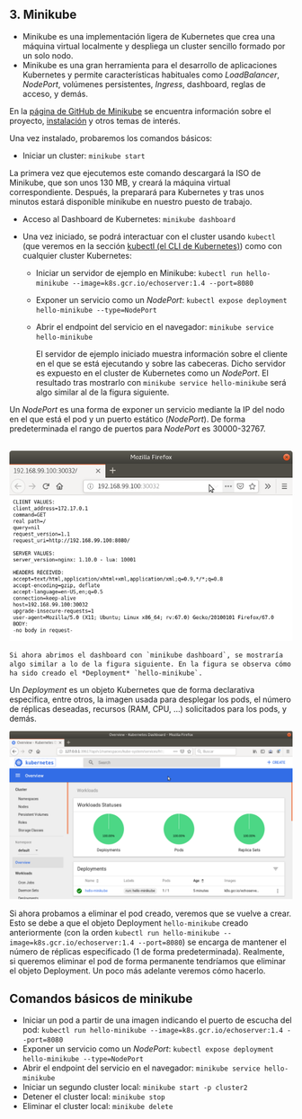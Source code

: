 ## 3. Minikube

- Minikube es una implementación ligera de Kubernetes que crea una máquina virtual localmente y despliega un cluster sencillo formado por un solo nodo.
- Minikube es una gran herramienta para el desarrollo de aplicaciones Kubernetes y permite características habituales como *LoadBalancer*, *NodePort*, volúmenes persistentes, *Ingress*, dashboard, reglas de acceso, y demás.

En la [página de GitHub de Minikube](https://github.com/kubernetes/minikube) se encuentra información sobre el proyecto, [instalación](https://kubernetes.io/docs/tasks/tools/install-minikube/) y otros temas de interés.

Una vez instalado, probaremos los comandos básicos:

- Iniciar un cluster: `minikube start`

La primera vez que ejecutemos este comando descargará la ISO de Minikube, que son unos 130 MB, y creará la máquina virtual correspondiente. Después, la preparará para Kubernetes y tras unos minutos estará disponible minikube en nuestro puesto de trabajo.

- Acceso al Dashboard de Kubernetes: `minikube dashboard`

- Una vez iniciado, se podrá interactuar con el cluster usando `kubectl` (que veremos en la sección [kubectl (el CLI de Kubernetes)](https://ualmtorres.github.io/SeminarioKubernetes/#truekubectl-el-cli-de-kubernetes)) como con cualquier cluster Kubernetes:

  - Iniciar un servidor de ejemplo en Minikube: `kubectl run hello-minikube --image=k8s.gcr.io/echoserver:1.4 --port=8080`

  - Exponer un servicio como un *NodePort*: `kubectl expose deployment hello-minikube --type=NodePort`

  - Abrir el endpoint del servicio en el navegador: `minikube service hello-minikube`

    El servidor de ejemplo iniciado muestra información sobre el cliente en el que se está ejecutando y sobre las cabeceras. Dicho servidor es expuesto en el cluster de Kubernetes como un *NodePort*. El resultado tras mostrarlo con `minikube service hello-minikube` será algo similar al de la figura siguiente.

Un *NodePort* es una forma de exponer un servicio mediante la IP del nodo en el que está el pod y un puerto estático (*NodePort*). De forma predeterminada el rango de puertos para *NodePort* es 30000-32767. 

​    ![sample-kubernetes-service](./imagenes/sample-kubernetes.png)



    Si ahora abrimos el dashboard con `minikube dashboard`, se mostraría algo similar a lo de la figura siguiente. En la figura se observa cómo ha sido creado el *Deployment* `hello-minikube`.

  Un *Deployment* es un objeto Kubernetes que de forma declarativa especifica, entre otros, la imagen usada para desplegar los pods, el número de réplicas deseadas, recursos (RAM, CPU, …) solicitados para los pods, y demás. 

  ![KubernetesDashboard.png](./imagenes/kubernetes-dashboard.png)

Si ahora probamos a eliminar el pod creado, veremos que se vuelve a crear. Esto se debe a que el objeto Deployment `hello-minikube` creado anteriormente (con la orden `kubectl run hello-minikube --image=k8s.gcr.io/echoserver:1.4 --port=8080`) se encarga de mantener el número de réplicas especificado (1 de forma predeterminada). Realmente, si queremos eliminar el pod de forma permanente tendríamos que eliminar el objeto Deployment. Un poco más adelante veremos cómo hacerlo.

## Comandos básicos de minikube

- Iniciar un pod a partir de una imagen indicando el puerto de escucha del pod: `kubectl run hello-minikube --image=k8s.gcr.io/echoserver:1.4 --port=8080`
- Exponer un servicio como un *NodePort*: `kubectl expose deployment hello-minikube --type=NodePort`
- Abrir el endpoint del servicio en el navegador: `minikube service hello-minikube`
- Iniciar un segundo cluster local: `minikube start -p cluster2`
- Detener el cluster local: `minikube stop`
- Eliminar el cluster local: `minikube delete`